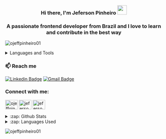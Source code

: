 <h3 align="center"> Hi there, I'm Jeferson Pinheiro <img src="https://media.giphy.com/media/hvRJCLFzcasrR4ia7z/giphy.gif" width="30px"></h3>
<h3 align="center">A passionate frontend developer from Brazil and I love to learn and contribute in the best way</h3>

<p align="left"> <img src="https://komarev.com/ghpvc/?username=ojeffpinheiro01&label=Profile%20views&color=0e75b6&style=flat" alt="ojeffpinheiro01" /> </p>

<details>
  <summary> Languages and Tools</summary>
  <h4>Programming Languages</h4>
<img alt="JavaScript" src="https://img.shields.io/badge/javascript%20-%23323330.svg?&style=for-the-badge&logo=javascript&logoColor=%23F7DF1E"/> <img alt="TypeScript" src="https://img.shields.io/badge/typescript%20-%23007ACC.svg?&style=for-the-badge&logo=typescript&logoColor=white"/> <img alt="PHP" src="https://img.shields.io/badge/php-%23777BB4.svg?&style=for-the-badge&logo=php&logoColor=white"/>

<h4>Frontend Development</h4>
<img alt="React" src="https://img.shields.io/badge/react%20-%2320232a.svg?&style=for-the-badge&logo=react&logoColor=%2361DAFB"/> <img alt="HTML5" src="https://img.shields.io/badge/html5%20-%23E34F26.svg?&style=for-the-badge&logo=html5&logoColor=white"/> <img alt="CSS3" src="https://img.shields.io/badge/css3%20-%231572B6.svg?&style=for-the-badge&logo=css3&logoColor=white"/> <img alt="Redux" src="https://img.shields.io/badge/redux%20-%23593d88.svg?&style=for-the-badge&logo=redux&logoColor=white"/>

<h4>Backend Development</h4>
<img alt="NodeJS" src="https://img.shields.io/badge/node.js%20-%2343853D.svg?&style=for-the-badge&logo=node.js&logoColor=white"/> <img alt="Express.js" src="https://img.shields.io/badge/express.js%20-%23404d59.svg?&style=for-the-badge"/> <img alt="Spring" src="https://img.shields.io/badge/spring%20-%236DB33F.svg?&style=for-the-badge&logo=spring&logoColor=white"/>

<h4>Mobile App Development</h4>
<img alt="React Native" src="https://img.shields.io/badge/react_native%20-%2320232a.svg?&style=for-the-badge&logo=react&logoColor=%2361DAFB"/>

<h4>Database</h4>
<img alt="MongoDB" src ="https://img.shields.io/badge/MongoDB-%234ea94b.svg?&style=for-the-badge&logo=mongodb&logoColor=white"/>  <img alt="MySQL" src="https://img.shields.io/badge/mysql-%2300f.svg?&style=for-the-badge&logo=mysql&logoColor=white"/> <img alt="Postgres" src ="https://img.shields.io/badge/postgres-%23316192.svg?&style=for-the-badge&logo=postgresql&logoColor=white"/>

<h4>Backend as a Service(BaaS)</h4>
<img alt="Firebase" src="https://img.shields.io/badge/firebase%20-%23039BE5.svg?&style=for-the-badge&logo=firebase"/> <img alt="Heroku" src="https://img.shields.io/badge/heroku%20-%23430098.svg?&style=for-the-badge&logo=heroku&logoColor=white"/>

<h4>Design</h4>
<img alt="Adobe Photoshop" src="https://img.shields.io/badge/adobe%20photoshop%20-%2331A8FF.svg?&style=for-the-badge&logo=adobe%20photoshop&logoColor=white"/> <img alt="Figma" src="https://img.shields.io/badge/figma%20-%23F24E1E.svg?&style=for-the-badge&logo=figma&logoColor=white"/> <img alt="Canva" src="https://img.shields.io/badge/Canva%20-%2300C4CC.svg?&style=for-the-badge&logo=Canva&logoColor=white"/>
</details>

### :mailbox: Reach me	
[![Linkedin Badge](https://img.shields.io/badge/-JefersonPinheiro-blue?style=flat-square&logo=Linkedin&logoColor=white&link=https://https://www.linkedin.com/in/jeferson-pinheiro/)](https://www.linkedin.com/in/jeferson-pinheiro/)
[![Gmail Badge](https://img.shields.io/badge/-jefersonpinheirodesouza@gmail.com-c14438?style=flat-square&logo=Gmail&logoColor=white&link=mailto:jefersonpinheirodesouza@gmail.com)](mailto:jefersonpinheirodesouza@gmail.com)

<h3 align="left">Connect with me:</h3>
<p align="left">
  <a href="https://dev.to/ojeffoinheiro" target="blank"><img align="center" src="https://cdn.jsdelivr.net/npm/simple-icons@3.0.1/icons/dev-dot-to.svg" alt="ojeffoinheiro" height="30" width="40" /></a>
  <a href="https://linkedin.com/in/jeferson-pinheiro" target="blank"><img align="center" src="https://cdn.jsdelivr.net/npm/simple-icons@3.0.1/icons/linkedin.svg" alt="jeferson-pinheiro" height="30" width="40" /></a>
  <a href="https://app.rocketseat.com.br/me/jeferson-pinheiro-de-souza-1580117763" target="blank"><img align="center" src="https://i.ytimg.com/an/SfwM5u0Kce6Cce8_S72olg/featured_channel.jpg?v=5f3c24e8" alt="jeferson-pinheiro" height="30" width="40" /></a>
</p>
<details>
  <summary>:zap: Github Stats</summary>
  <img src="https://github-readme-stats.vercel.app/api?username=ojeffpinheiro01&&show_icons=true&title_color=222222&icon_color=03A87C&text_color=333333&bg_color=ffffff">
</details>

<details>
  <summary>:zap: Languages Used</summary>
  <img src="https://github-readme-stats.vercel.app/api/top-langs/?username=ojeffpinheiro01&layout=compact&bg_color=ffffff&text_color=333333">
</details>

<p><img align="center" src="https://github-readme-streak-stats.herokuapp.com/?user=ojeffpinheiro01&" alt="ojeffpinheiro01" /></p>

<!--
**ojeffpinheiro01/ojeffpinheiro01** is a ✨ _special_ ✨ repository because its `README.md` (this file) appears on your GitHub profile.

Here are some ideas to get you started:

- 🔭 I’m currently working on ...
- 🌱 I’m currently learning ...
- 👯 I’m looking to collaborate on ...
- 🤔 I’m looking for help with ...
- 💬 Ask me about ...
- 📫 How to reach me: ...
- 😄 Pronouns: ...
- ⚡ Fun fact: ...
-->
